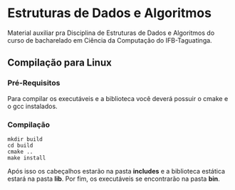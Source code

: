 # Estruturas de Dados e Algoritmos
Material auxiliar pra Disciplina de Estruturas de Dados e Algoritmos do curso de bacharelado em Ciência da Computação do IFB-Taguatinga.

## Compilação para Linux

### Pré-Requisitos
Para compilar os executáveis e a biblioteca você deverá possuir o cmake e o gcc instalados.

### Compilação
```shell
mkdir build
cd build
cmake ..
make install
```

Após isso os cabeçalhos estarão na pasta **includes** e a biblioteca estática estará na pasta **lib**. Por fim,
os executáveis se encontrarão na pasta **bin**.
